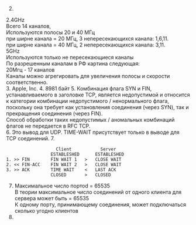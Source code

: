 2. 
2.4GHz  
Всего 14 каналов,  
Используются полосы 20 и 40 МГц  
при ширне канала = 20 МГц, 3 непересекающихся канала: 1,6,11.  
при ширне канала = 40 МГц, 2 непересекающихся канала: 3,11.  
5GHz  
Используются только не пересекающиеся каналы  
По разрешенным каналам в РФ картина следующая:  
20Мгц - 17 каналов  
Каналы можно агрегировать для увеличения полосы и скорости соответственно.  
3. Apple, Inc.
4. 8981 байт
5. Комбинация флага SYN и FIN, устанавливаемого в заголовке TCP, является недопустимой и относится к категории комбинации недопустимого / ненормального флага,  
  поскольку она требует как установления соединения (через SYN), так и прекращения соединения (через FIN).  
  Способ обработки таких недопустимых / аномальных комбинаций флагов не передается в RFC TCP.  
6. Это вывод для UDP. TIME-WAIT присутствует только в выводе для TCP соединений.
7.
```
                   Client           Server 
                 ESTABLESHED      ESTABLESHED
1. >> FIN        FIN WAIT 1   >   CLOSE WAIT
2. << FIN-ACC    FIN WAIT 2   >   CLOSE WAIT 
3. >> ACK        TIME WAIT    <   LAST ACK
                 CLOSED       >   CLOSED
```
7. Максимальное число портоd = 65535  
В теории максимальное число соединений от одного клиента для сервера может быть  = 65535  
К одному порту, принимающему соединения, может подключаться сколько угодно клиентов  
8.
